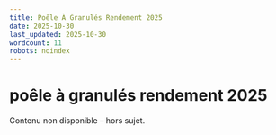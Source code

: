 ```yaml
---
title: Poêle À Granulés Rendement 2025
date: 2025-10-30
last_updated: 2025-10-30
wordcount: 11
robots: noindex
---
```


# poêle à granulés rendement 2025

Contenu non disponible – hors sujet.